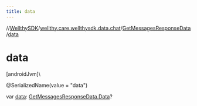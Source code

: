 ```yaml
---
title: data
---
```

//[WellthySDK](../../../index.html)/[wellthy.care.wellthysdk.data.chat](../index.html)/[GetMessagesResponseData](index.html)/[data](data.html)



# data



[androidJvm]\




@SerializedName(value = "data")



var [data](data.html): [GetMessagesResponseData.Data](-data/index.html)?




